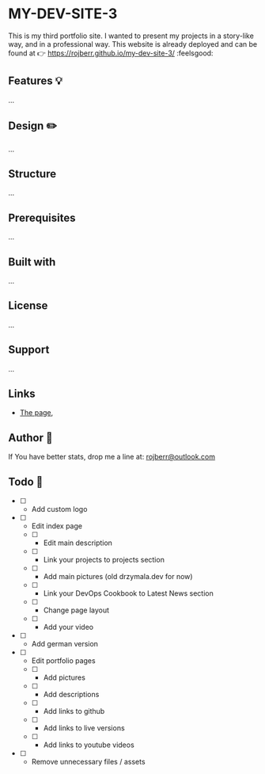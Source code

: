 # MY-DEV-SITE-3

This is my third portfolio site. I wanted to present my projects in a story-like way, and in a professional way. This
website is already deployed and can be found at :point_right: <https://rojberr.github.io/my-dev-site-3/> :feelsgood:

## Features 💡

...

## Design ✏️

...

## Structure

...

## Prerequisites

...

## Built with

...

## License

...

## Support

...

## Links

- [The page](https://rojberr.github.io/my-dev-site-3/),

## Author 👷

If You have better stats, drop me a line at: rojberr@outlook.com

## Todo 📝
- [ ] - Add custom logo
- [ ] - Edit index page
  - [ ] - Edit main description
  - [ ] - Link your projects to projects section
  - [ ] - Add main pictures (old drzymala.dev for now)
  - [ ] - Link your DevOps Cookbook to Latest News section 
  - [ ] - Change page layout
  - [ ] - Add your video
- [ ] - Add german version
- [ ] - Edit portfolio pages
  - [ ] - Add pictures
  - [ ] - Add descriptions
  - [ ] - Add links to github
  - [ ] - Add links to live versions
  - [ ] - Add links to youtube videos
- [ ] - Remove unnecessary files / assets